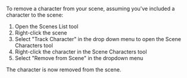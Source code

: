 To remove a character from your scene, assuming you've included a character to the scene:

1. Open the Scenes List tool
2. Right-click the scene
3. Select "Track Character" in the drop down menu to open the Scene Characters tool
4. Right-click the character in the Scene Characters tool
5. Select "Remove from Scene" in the dropdown menu

The character is now removed from the scene. 